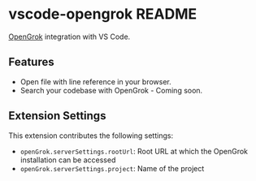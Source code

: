 # vscode-opengrok README

[OpenGrok](https://oracle.github.io/opengrok/) integration with VS Code.

## Features

* Open file with line reference in your browser.
* Search your codebase with OpenGrok - Coming soon.

## Extension Settings

This extension contributes the following settings:

* `openGrok.serverSettings.rootUrl`: Root URL at which the OpenGrok installation can be accessed
* `openGrok.serverSettings.project`: Name of the project
